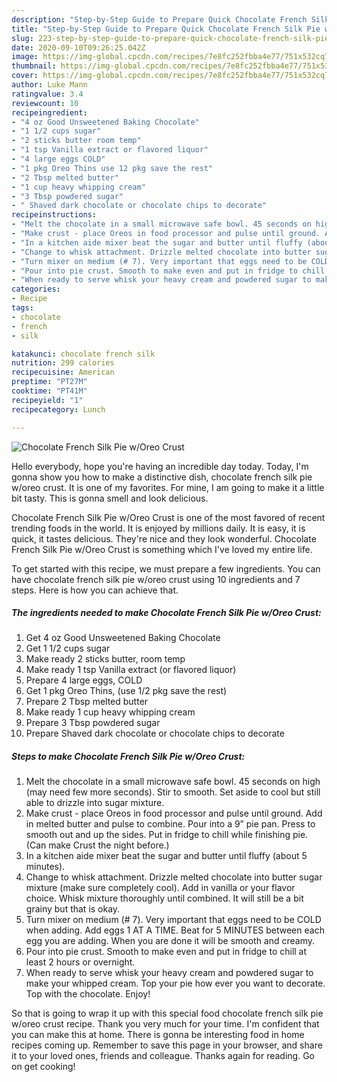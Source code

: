 ```yaml
---
description: "Step-by-Step Guide to Prepare Quick Chocolate French Silk Pie w/Oreo Crust"
title: "Step-by-Step Guide to Prepare Quick Chocolate French Silk Pie w/Oreo Crust"
slug: 223-step-by-step-guide-to-prepare-quick-chocolate-french-silk-pie-w-oreo-crust
date: 2020-09-10T09:26:25.042Z
image: https://img-global.cpcdn.com/recipes/7e8fc252fbba4e77/751x532cq70/chocolate-french-silk-pie-woreo-crust-recipe-main-photo.jpg
thumbnail: https://img-global.cpcdn.com/recipes/7e8fc252fbba4e77/751x532cq70/chocolate-french-silk-pie-woreo-crust-recipe-main-photo.jpg
cover: https://img-global.cpcdn.com/recipes/7e8fc252fbba4e77/751x532cq70/chocolate-french-silk-pie-woreo-crust-recipe-main-photo.jpg
author: Luke Mann
ratingvalue: 3.4
reviewcount: 10
recipeingredient:
- "4 oz Good Unsweetened Baking Chocolate"
- "1 1/2 cups sugar"
- "2 sticks butter room temp"
- "1 tsp Vanilla extract or flavored liquor"
- "4 large eggs COLD"
- "1 pkg Oreo Thins use 12 pkg save the rest"
- "2 Tbsp melted butter"
- "1 cup heavy whipping cream"
- "3 Tbsp powdered sugar"
- " Shaved dark chocolate or chocolate chips to decorate"
recipeinstructions:
- "Melt the chocolate in a small microwave safe bowl. 45 seconds on high (may need few more seconds). Stir to smooth. Set aside to cool but still able to drizzle into sugar mixture."
- "Make crust - place Oreos in food processor and pulse until ground. Add in melted butter and pulse to combine. Pour into a 9” pie pan. Press to smooth out and up the sides. Put in fridge to chill while finishing pie. (Can make Crust the night before.)"
- "In a kitchen aide mixer beat the sugar and butter until fluffy (about 5 minutes)."
- "Change to whisk attachment. Drizzle melted chocolate into butter sugar mixture (make sure completely cool). Add in vanilla or your flavor choice. Whisk mixture thoroughly until combined. It will still be a bit grainy but that is okay."
- "Turn mixer on medium (# 7). Very important that eggs need to be COLD when adding. Add eggs 1 AT A TIME. Beat for 5 MINUTES between each egg you are adding. When you are done it will be smooth and creamy."
- "Pour into pie crust. Smooth to make even and put in fridge to chill at least 2 hours or overnight."
- "When ready to serve whisk your heavy cream and powdered sugar to make your whipped cream. Top your pie how ever you want to decorate. Top with the chocolate. Enjoy!"
categories:
- Recipe
tags:
- chocolate
- french
- silk

katakunci: chocolate french silk 
nutrition: 299 calories
recipecuisine: American
preptime: "PT27M"
cooktime: "PT41M"
recipeyield: "1"
recipecategory: Lunch

---
```



![Chocolate French Silk Pie w/Oreo Crust](https://img-global.cpcdn.com/recipes/7e8fc252fbba4e77/751x532cq70/chocolate-french-silk-pie-woreo-crust-recipe-main-photo.jpg)

Hello everybody, hope you're having an incredible day today. Today, I'm gonna show you how to make a distinctive dish, chocolate french silk pie w/oreo crust. It is one of my favorites. For mine, I am going to make it a little bit tasty. This is gonna smell and look delicious.

Chocolate French Silk Pie w/Oreo Crust is one of the most favored of recent trending foods in the world. It is enjoyed by millions daily. It is easy, it is quick, it tastes delicious. They're nice and they look wonderful. Chocolate French Silk Pie w/Oreo Crust is something which I've loved my entire life.




To get started with this recipe, we must prepare a few ingredients. You can have chocolate french silk pie w/oreo crust using 10 ingredients and 7 steps. Here is how you can achieve that.

<!--inarticleads1-->

##### The ingredients needed to make Chocolate French Silk Pie w/Oreo Crust:

1. Get 4 oz Good Unsweetened Baking Chocolate
1. Get 1 1/2 cups sugar
1. Make ready 2 sticks butter, room temp
1. Make ready 1 tsp Vanilla extract (or flavored liquor)
1. Prepare 4 large eggs, COLD
1. Get 1 pkg Oreo Thins, (use 1/2 pkg save the rest)
1. Prepare 2 Tbsp melted butter
1. Make ready 1 cup heavy whipping cream
1. Prepare 3 Tbsp powdered sugar
1. Prepare  Shaved dark chocolate or chocolate chips to decorate




<!--inarticleads2-->

##### Steps to make Chocolate French Silk Pie w/Oreo Crust:

1. Melt the chocolate in a small microwave safe bowl. 45 seconds on high (may need few more seconds). Stir to smooth. Set aside to cool but still able to drizzle into sugar mixture.
1. Make crust - place Oreos in food processor and pulse until ground. Add in melted butter and pulse to combine. Pour into a 9” pie pan. Press to smooth out and up the sides. Put in fridge to chill while finishing pie. (Can make Crust the night before.)
1. In a kitchen aide mixer beat the sugar and butter until fluffy (about 5 minutes).
1. Change to whisk attachment. Drizzle melted chocolate into butter sugar mixture (make sure completely cool). Add in vanilla or your flavor choice. Whisk mixture thoroughly until combined. It will still be a bit grainy but that is okay.
1. Turn mixer on medium (# 7). Very important that eggs need to be COLD when adding. Add eggs 1 AT A TIME. Beat for 5 MINUTES between each egg you are adding. When you are done it will be smooth and creamy.
1. Pour into pie crust. Smooth to make even and put in fridge to chill at least 2 hours or overnight.
1. When ready to serve whisk your heavy cream and powdered sugar to make your whipped cream. Top your pie how ever you want to decorate. Top with the chocolate. Enjoy!




So that is going to wrap it up with this special food chocolate french silk pie w/oreo crust recipe. Thank you very much for your time. I'm confident that you can make this at home. There is gonna be interesting food in home recipes coming up. Remember to save this page in your browser, and share it to your loved ones, friends and colleague. Thanks again for reading. Go on get cooking!
